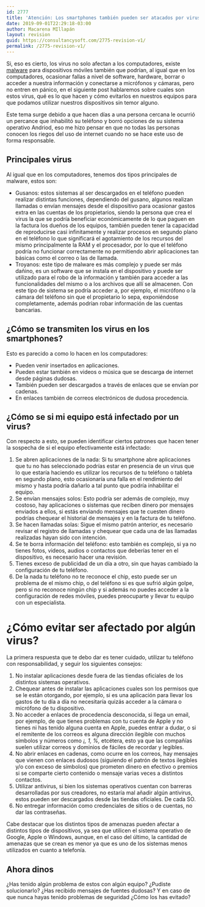 ```yaml
---
id: 2777
title: 'Atención: Los smartphones también pueden ser atacados por virus'
date: 2019-09-01T22:29:18-03:00
author: Macarena MIllapán
layout: revision
guid: https://consultancysoft.com/2775-revision-v1/
permalink: /2775-revision-v1/
---
```

Si, eso es cierto, los virus no solo afectan a los computadores, existe [malware](https://es.wikipedia.org/wiki/Malware) para dispositivos móviles también que podrían, al igual que en los computadores, ocasionar fallas a nivel de software, hardware, borrar o acceder a nuestra información y conectarse a micrófonos y cámaras, pero no entren en pánico, en el siguiente post hablaremos sobre cuales son estos virus, qué es lo que hacen y cómo evitarlos en nuestros equipos para que podamos utilizar nuestros dispositivos sin temor alguno.

Este tema surge debido a que hacen días a una persona cercana le ocurrió un percance que inhabilitó su teléfono y borró opciones de su sistema operativo Andriod, eso me hizo pensar en que no todas las personas conocen los riegos del uso de internet cuando no se hace este uso de forma responsable.

## Principales virus

Al igual que en los computadores, tenemos dos tipos principales de malware, estos son: 

  * Gusanos: estos sistemas al ser descargados en el teléfono pueden realizar distintas funciones, dependiendo del gusano, algunos realizan llamadas o envían mensajes desde el dispositivo para ocasionar gastos extra en las cuentas de los propietarios, siendo la persona que crea el virus la que se podría beneficiar económicamente de lo que paguen en la factura los dueños de los equipos, también pueden tener la capacidad de reproducirse casi infinitamente y realizar procesos en segundo plano en el teléfono lo que significará el agotamiento de los recursos del mismo principalmente la RAM y el procesador, por lo que el teléfono podría no funcionar correctamente no permitiendo abrir aplicaciones tan básicas como el correo o las de llamada.
  * Troyanos: este tipo de malware es más complejo y puede ser más dañino, es un software que se instala en el dispositivo y puede ser utilizado para el robo de la información y también para acceder a las funcionalidades del mismo o a los archivos que allí se almacenen. Con este tipo de sistema se podría acceder a, por ejemplo, el micrófono o la cámara del teléfono sin que el propietario lo sepa, exponiéndose completamente, además podrían robar información de las cuentas bancarias.

## ¿Cómo se transmiten los virus en los smartphones? 

Esto es parecido a como lo hacen en los computadores:

  * Pueden venir insertados en aplicaciones.
  * Pueden estar también en videos o música que se descarga de internet desde páginas dudosas.
  * También pueden ser descargados a través de enlaces que se envían por cadenas.
  * En enlaces también de correos electrónicos de dudosa procedencia.

## ¿Cómo se si mi equipo está infectado por un virus?

Con respecto a esto, se pueden identificar ciertos patrones que hacen tener la sospecha de si el equipo efectivamente está infectado:

  1. Se abren aplicaciones de la nada: Si tu smartphone abre aplicaciones que tu no has seleccionado podrías estar en presencia de un virus que lo que estaría haciendo es utilizar los recursos de tu teléfono o tableta en segundo plano, esto ocasionaría una falla en el rendimiento del mismo y hasta podría dañarlo a tal punto que podría inhabilitar el equipo.
  2. Se envían mensajes solos: Esto podría ser además de complejo, muy costoso, hay aplicaciones o sistemas que reciben dinero por mensajes enviados a ellos, si estás enviando mensajes que te cuesten dinero podrías chequear el historial de mensajes y en la factura de tu teléfono.
  3. Se hacen llamadas solas: Sigue el mismo patrón anterior, es necesario revisar el registro de llamadas y chequear que cada una de las llamadas realizadas hayan sido con intención.
  4. Se te borra información del teléfono: esto también es complejo, si ya no tienes fotos, videos, audios o contactos que deberías tener en el dispositivo, es necesario hacer una revisión.
  5. Tienes exceso de publicidad de un día a otro, sin que hayas cambiado la configuración de tu teléfono.
  6. De la nada tu teléfono no te reconoce el chip, esto puede ser un problema de el mismo chip, o del teléfono si es que sufrió algún golpe, pero si no reconoce ningún chip y si además no puedes acceder a la configuración de redes móviles, puedes preocuparte y llevar tu equipo con un especialista.

# ¿Cómo evitar ser afectado por algún virus?

La primera respuesta que te debo dar es tener cuidado, utilizar tu teléfono con responsabilidad, y seguir los siguientes consejos:

  1. No instalar aplicaciones desde fuera de las tiendas oficiales de los distintos sistemas operativos.
  2. Chequear antes de instalar las aplicaciones cuales son los permisos que se le están otorgando, por ejemplo, si es una aplicación para llevar los gastos de tu día a día no necesitaría quizás acceder a la cámara o micrófono de tu dispositivo.
  3. No acceder a enlaces de procedencia desconocida, si llega un email, por ejemplo, de que tienes problemas con tu cuenta de Apple y no tienes ni has tenido alguna cuenta en Apple, puedes entrar a dudar, o si el remitente de los correos es alguna dirección ilegible con muchos símbolos y números como _¡, 1, %,_ etcétera, esto ya que las compañías suelen utilizar correos y dominios de fáciles de recordar y legibles.
  4. No abrir enlaces en cadenas, como ocurre en los correos, hay mensajes que vienen con enlaces dudosos (siguiendo el patrón de textos ilegibles y/o con exceso de símbolos) que prometen dinero en efectivo o premios si se comparte cierto contenido o mensaje varias veces a distintos contactos.
  5. Utilizar antivirus, si bien los sistemas operativos cuentan con barreras desarrolladas por sus creadores, no estaría mal añadir algún antivirus, estos pueden ser descargados desde las tiendas oficiales. De cada SO. 
  6. No entregar información como credenciales de sitios o de cuentas, no dar las contraseñas.

Cabe destacar que los distintos tipos de amenazas pueden afectar a distintos tipos de dispositivos, ya sea que utilicen el sistema operativo de Google, Apple o Windows, aunque, en el caso del último, la cantidad de amenazas que se crean es menor ya que es uno de los sistemas menos utilizados en cuanto a telefonía.

## Ahora dinos 

¿Has tenido algún problema de estos con algún equipo? ¿Pudiste solucionarlo? ¿Has recibido mensajes de fuentes dudosas? Y en caso de que nunca hayas tenido problemas de seguridad ¿Cómo los has evitado?